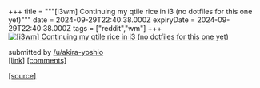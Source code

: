 +++
title = """[i3wm] Continuing my qtile rice in i3 (no dotfiles for this one yet)"""
date = 2024-09-29T22:40:38.000Z
expiryDate = 2024-09-29T22:40:38.000Z
tags = ["reddit","wm"]
+++
[![[i3wm] Continuing my qtile rice in i3 (no dotfiles for this one yet)](https://preview.redd.it/3dyw3xbrstrd1.png?width=640&crop=smart&auto=webp&s=dfa8a9c996363c5b34b7cf897a5a3f906f83959b "[i3wm] Continuing my qtile rice in i3 (no dotfiles for this one yet)")](https://www.reddit.com/r/unixporn/comments/1fsgtn4/i3wm_continuing_my_qtile_rice_in_i3_no_dotfiles/)

submitted by [/u/akira-yoshio](https://www.reddit.com/user/akira-yoshio)  
[\[link\]](https://i.redd.it/3dyw3xbrstrd1.png) [\[comments\]](https://www.reddit.com/r/unixporn/comments/1fsgtn4/i3wm_continuing_my_qtile_rice_in_i3_no_dotfiles/)

[[source]](https://www.reddit.com/r/unixporn/comments/1fsgtn4/i3wm_continuing_my_qtile_rice_in_i3_no_dotfiles/)
